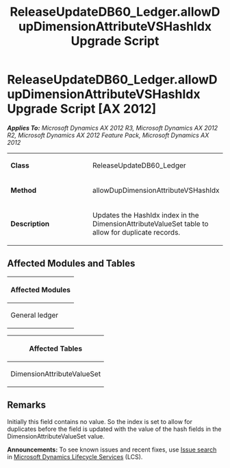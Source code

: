 ﻿---
title: ReleaseUpdateDB60_Ledger.allowDupDimensionAttributeVSHashIdx Upgrade Script
TOCTitle: ReleaseUpdateDB60_Ledger.allowDupDimensionAttributeVSHashIdx Upgrade Script
ms:assetid: a48e87f0-ac4a-8348-c096-4c0d52bbb6b9
ms:mtpsurl: https://msdn.microsoft.com/en-us/library/JJ736786(v=AX.60)
ms:contentKeyID: 49710217
ms.date: 05/18/2015
mtps_version: v=AX.60
---

# ReleaseUpdateDB60\_Ledger.allowDupDimensionAttributeVSHashIdx Upgrade Script [AX 2012]


_**Applies To:** Microsoft Dynamics AX 2012 R3, Microsoft Dynamics AX 2012 R2, Microsoft Dynamics AX 2012 Feature Pack, Microsoft Dynamics AX 2012_

<table>
<colgroup>
<col style="width: 50%" />
<col style="width: 50%" />
</colgroup>
<tbody>
<tr class="odd">
<td><p><strong>Class</strong></p></td>
<td><p>ReleaseUpdateDB60_Ledger</p></td>
</tr>
<tr class="even">
<td><p><strong>Method</strong></p></td>
<td><p>allowDupDimensionAttributeVSHashIdx</p></td>
</tr>
<tr class="odd">
<td><p><strong>Description</strong></p></td>
<td><p>Updates the HashIdx index in the DimensionAttributeValueSet table to allow for duplicate records.</p></td>
</tr>
</tbody>
</table>


## Affected Modules and Tables

<table>
<colgroup>
<col style="width: 100%" />
</colgroup>
<thead>
<tr class="header">
<th><p>Affected Modules</p></th>
</tr>
</thead>
<tbody>
<tr class="odd">
<td><p>General ledger</p></td>
</tr>
</tbody>
</table>


<table>
<colgroup>
<col style="width: 100%" />
</colgroup>
<thead>
<tr class="header">
<th><p>Affected Tables</p></th>
</tr>
</thead>
<tbody>
<tr class="odd">
<td><p>DimensionAttributeValueSet</p></td>
</tr>
</tbody>
</table>


## Remarks

Initially this field contains no value. So the index is set to allow for duplicates before the field is updated with the value of the hash fields in the DimensionAttributeValueSet value.

  
**Announcements:** To see known issues and recent fixes, use [Issue search](http://go.microsoft.com/fwlink/?linkid=389258) in [Microsoft Dynamics Lifecycle Services](http://go.microsoft.com/fwlink/?linkid=306505) (LCS).

